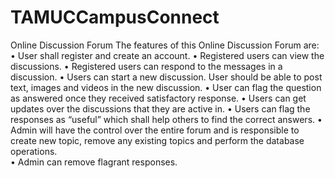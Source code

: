 # TAMUCCampusConnect
Online Discussion Forum
The features of this Online Discussion Forum are:
•	User shall register and create an account.
•	Registered users can view the discussions.
•	Registered users can respond to the messages in a discussion.
•	Users can start a new discussion. User should be able to post text, images and videos in the new discussion. 
•	User can flag the question as answered once they received satisfactory response.
•	Users can get updates over the discussions that they are active in.
•	Users can flag the responses as “useful” which shall help others to find the correct answers.
•	Admin will have the control over the entire forum and is responsible to create new topic, remove any existing topics and perform the database operations.  
•	Admin can remove flagrant responses.


